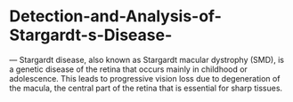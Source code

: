 # Detection-and-Analysis-of-Stargardt-s-Disease-
— Stargardt disease, also known as Stargardt macular dystrophy (SMD), is a genetic disease of the retina that occurs mainly in childhood or adolescence. This leads to progressive vision loss due to degeneration of the macula, the central part of the retina that is essential for sharp tissues.
